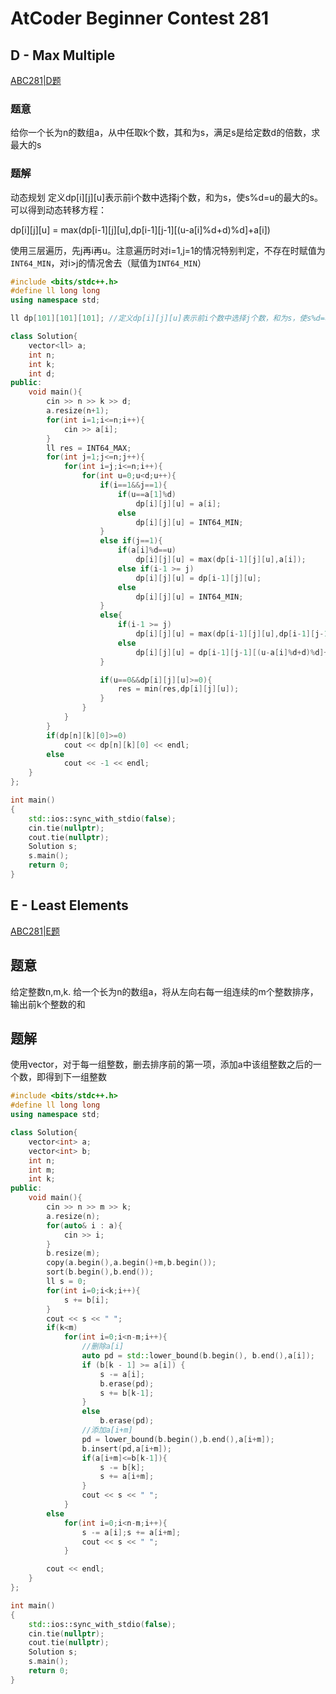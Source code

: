 # AtCoder Beginner Contest 281

## D - Max Multiple
[ABC281|D题](https://atcoder.jp/contests/abc281/tasks/abc281_d)
### 题意
给你一个长为n的数组a，从中任取k个数，其和为s，满足s是给定数d的倍数，求最大的s
### 题解
动态规划
定义dp[i][j][u]表示前i个数中选择j个数，和为s，使s%d=u的最大的s。
可以得到动态转移方程：

dp[i][j][u] = max(dp[i-1][j][u],dp[i-1][j-1][(u-a[i]%d+d)%d]+a[i])

使用三层遍历，先j再i再u。注意遍历时对i=1,j=1的情况特别判定，不存在时赋值为`INT64_MIN`，对i>j的情况舍去（赋值为`INT64_MIN`）

```c++
#include <bits/stdc++.h>
#define ll long long
using namespace std;

ll dp[101][101][101]; //定义dp[i][j][u]表示前i个数中选择j个数，和为s，使s%d=u的最大的s。

class Solution{
    vector<ll> a;
    int n;
    int k;
    int d;
public:
    void main(){
        cin >> n >> k >> d;
        a.resize(n+1);
        for(int i=1;i<=n;i++){
            cin >> a[i];
        }
        ll res = INT64_MAX;
        for(int j=1;j<=n;j++){
            for(int i=j;i<=n;i++){
                for(int u=0;u<d;u++){
                    if(i==1&&j==1){
                        if(u==a[1]%d)
                            dp[i][j][u] = a[i];
                        else
                            dp[i][j][u] = INT64_MIN;
                    }
                    else if(j==1){
                        if(a[i]%d==u)
                            dp[i][j][u] = max(dp[i-1][j][u],a[i]);
                        else if(i-1 >= j)
                            dp[i][j][u] = dp[i-1][j][u];
                        else
                            dp[i][j][u] = INT64_MIN;
                    }
                    else{
                        if(i-1 >= j)
                            dp[i][j][u] = max(dp[i-1][j][u],dp[i-1][j-1][(u-a[i]%d+d)%d]+a[i]);
                        else
                            dp[i][j][u] = dp[i-1][j-1][(u-a[i]%d+d)%d]+a[i];
                    }

                    if(u==0&&dp[i][j][u]>=0){
                        res = min(res,dp[i][j][u]);
                    }
                }
            }
        }
        if(dp[n][k][0]>=0)
            cout << dp[n][k][0] << endl;
        else
            cout << -1 << endl;
    }
};

int main()
{
    std::ios::sync_with_stdio(false);
    cin.tie(nullptr);
    cout.tie(nullptr);
    Solution s;
    s.main();
    return 0;
}
```

## E - Least Elements
[ABC281|E题](https://atcoder.jp/contests/abc281/tasks/abc281_e)

## 题意
给定整数n,m,k. 给一个长为n的数组a，将从左向右每一组连续的m个整数排序，输出前k个整数的和

## 题解
使用vector，对于每一组整数，删去排序前的第一项，添加a中该组整数之后的一个数，即得到下一组整数

```c++
#include <bits/stdc++.h>
#define ll long long
using namespace std;

class Solution{
    vector<int> a;
    vector<int> b;
    int n;
    int m;
    int k;
public:
    void main(){
        cin >> n >> m >> k;
        a.resize(n);
        for(auto& i : a){
            cin >> i;
        }
        b.resize(m);
        copy(a.begin(),a.begin()+m,b.begin());
        sort(b.begin(),b.end());
        ll s = 0;
        for(int i=0;i<k;i++){
            s += b[i];
        }
        cout << s << " ";
        if(k<m)
            for(int i=0;i<n-m;i++){
                //删除a[i]
                auto pd = std::lower_bound(b.begin(), b.end(),a[i]);
                if (b[k - 1] >= a[i]) {
                    s -= a[i];
                    b.erase(pd);
                    s += b[k-1];
                }
                else
                    b.erase(pd);
                //添加a[i+m]
                pd = lower_bound(b.begin(),b.end(),a[i+m]);
                b.insert(pd,a[i+m]);
                if(a[i+m]<=b[k-1]){
                    s -= b[k];
                    s += a[i+m];
                }
                cout << s << " ";
            }
        else
            for(int i=0;i<n-m;i++){
                s -= a[i];s += a[i+m];
                cout << s << " ";
            }

        cout << endl;
    }
};

int main()
{
    std::ios::sync_with_stdio(false);
    cin.tie(nullptr);
    cout.tie(nullptr);
    Solution s;
    s.main();
    return 0;
}
```